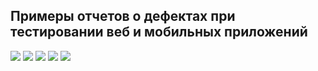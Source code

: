 ## Примеры отчетов о дефектах при тестировании веб и мобильных приложений

![](https://i.ibb.co/vxtsRPZ/2024-08-29-095045.png)
![](https://i.ibb.co/H4gDfwq/2024-08-29-100415.png)
![](https://i.ibb.co/SfLCj2v/2024-08-29-095647.png)
![](https://i.ibb.co/Kb1vmtj/2024-08-29-095223.png)
![](https://i.ibb.co/DGMXsvd/2024-08-29-095413.png)
